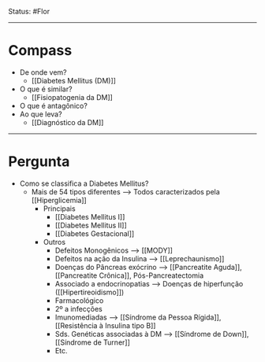 Status: #Flor 

---
# Compass
- De onde vem?
	- [[Diabetes Mellitus (DM)]]
- O que é similar?
	- [[Fisiopatogenia da DM]]
- O que é antagônico?
- Ao que leva?
	- [[Diagnóstico da DM]]

----
# Pergunta
- Como se classifica a Diabetes Mellitus?
	- Mais de 54 tipos diferentes --> Todos caracterizados pela [[Hiperglicemia]]
		- Principais
			- [[Diabetes Mellitus I]]
			- [[Diabetes Mellitus II]]
			- [[Diabetes Gestacional]]
		- Outros
			- Defeitos Monogênicos --> [[MODY]] 
			- Defeitos na ação da Insulina --> [[Leprechaunismo]]
			- Doenças do Pâncreas exócrino --> [[Pancreatite Aguda]], [[Pancreatite Crônica]], Pós-Pancreatectomia
			- Associado a endocrinopatias --> Doenças de hiperfunção ([[Hipertireoidismo]])
			- Farmacológico
			- 2º a infecções
			- Imunomediadas --> [[Síndrome da Pessoa Rígida]], [[Resistência à Insulina tipo B]]
			- Sds. Genéticas associadas à DM --> [[Síndrome de Down]], [[Síndrome de Turner]]
			- Etc.